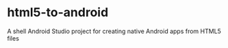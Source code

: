 # html5-to-android
A shell Android Studio project for creating native Android apps from HTML5 files
